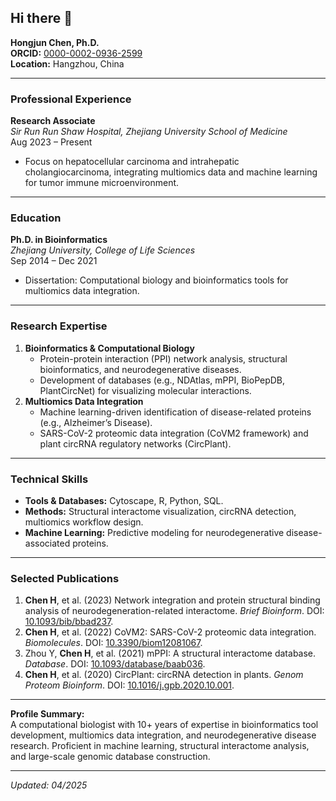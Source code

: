 ## Hi there 👋

<!--
**Qingchun3-5-L7/Qingchun3-5-L7** is a ✨ _special_ ✨ repository because its `README.md` (this file) appears on your GitHub profile.

Here are some ideas to get you started:

- 🔭 I’m currently working on ...
- 🌱 I’m currently learning ...
- 👯 I’m looking to collaborate on ...
- 🤔 I’m looking for help with ...
- 💬 Ask me about ...
- 📫 How to reach me: ...
- 😄 Pronouns: ...
- ⚡ Fun fact: ...
-->

**Hongjun Chen, Ph.D.**  
**ORCID:** [0000-0002-0936-2599](https://orcid.org/0000-0002-0936-2599)  
**Location:** Hangzhou, China  

---

### **Professional Experience**  
**Research Associate**  
*Sir Run Run Shaw Hospital, Zhejiang University School of Medicine*  
Aug 2023 – Present  
- Focus on hepatocellular carcinoma and intrahepatic cholangiocarcinoma, integrating multiomics data and machine learning for tumor immune microenvironment.  

---

### **Education**  
**Ph.D. in Bioinformatics**  
*Zhejiang University, College of Life Sciences*  
Sep 2014 – Dec 2021  

- Dissertation: Computational biology and bioinformatics tools for multiomics data integration.  

---

### **Research Expertise**  
1. **Bioinformatics & Computational Biology**  
   - Protein-protein interaction (PPI) network analysis, structural bioinformatics, and neurodegenerative diseases.  
   - Development of databases (e.g., NDAtlas, mPPI, BioPepDB, PlantCircNet) for visualizing molecular interactions.  
2. **Multiomics Data Integration**  
   - Machine learning-driven identification of disease-related proteins (e.g., Alzheimer’s Disease).  
   - SARS-CoV-2 proteomic data integration (CoVM2 framework) and plant circRNA regulatory networks (CircPlant).  

---

### **Technical Skills**  
- **Tools & Databases:** Cytoscape, R, Python, SQL.  
- **Methods:** Structural interactome visualization, circRNA detection, multiomics workflow design.  
- **Machine Learning:** Predictive modeling for neurodegenerative disease-associated proteins.  

---

### **Selected Publications**  
1. **Chen H**, et al. (2023) Network integration and protein structural binding analysis of neurodegeneration-related interactome. *Brief Bioinform*. DOI: [10.1093/bib/bbad237](https://doi.org/10.1093/bib/bbad237).  
2. **Chen H**, et al. (2022) CoVM2: SARS-CoV-2 proteomic data integration. *Biomolecules*. DOI: [10.3390/biom12081067](https://doi.org/10.3390/biom12081067).  
3. Zhou Y, **Chen H**, et al. (2021) mPPI: A structural interactome database. *Database*. DOI: [10.1093/database/baab036](https://doi.org/10.1093/database/baab036).  
4. **Chen H**, et al. (2020) CircPlant: circRNA detection in plants. *Genom Proteom Bioinform*. DOI: [10.1016/j.gpb.2020.10.001](https://doi.org/10.1016/j.gpb.2020.10.001).  

---

**Profile Summary:**  
A computational biologist with 10+ years of expertise in bioinformatics tool development, multiomics data integration, and neurodegenerative disease research. Proficient in machine learning, structural interactome analysis, and large-scale genomic database construction.  

---
*Updated: 04/2025*
